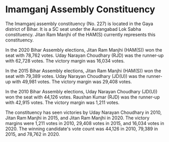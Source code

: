 # Imamganj Assembly Constituency

The Imamganj assembly constituency (No. 227) is located in the Gaya district of Bihar. It is a SC seat under the Aurangabad Lok Sabha constituency. Jitan Ram Manjhi of the HAM(S) currently represents this constituency.

In the 2020 Bihar Assembly elections, Jitan Ram Manjhi (HAM(S)) won the seat with 78,762 votes. Uday Narayan Choudhary (RJD) was the runner-up with 62,728 votes. The victory margin was 16,034 votes.

In the 2015 Bihar Assembly elections, Jitan Ram Manjhi (HAM(S)) won the seat with 79,389 votes. Uday Narayan Choudhary (JD(U)) was the runner-up with 49,981 votes. The victory margin was 29,408 votes.

In the 2010 Bihar Assembly elections, Uday Narayan Choudhary (JD(U)) won the seat with 44,126 votes. Raushan Kumar (RJD) was the runner-up with 42,915 votes. The victory margin was 1,211 votes.

The constituency has seen victories by Uday Narayan Choudhary in 2010, Jitan Ram Manjhi in 2015, and Jitan Ram Manjhi in 2020. The victory margins were 1,211 votes in 2010, 29,408 votes in 2015, and 16,034 votes in 2020. The winning candidate's vote count was 44,126 in 2010, 79,389 in 2015, and 78,762 in 2020.
